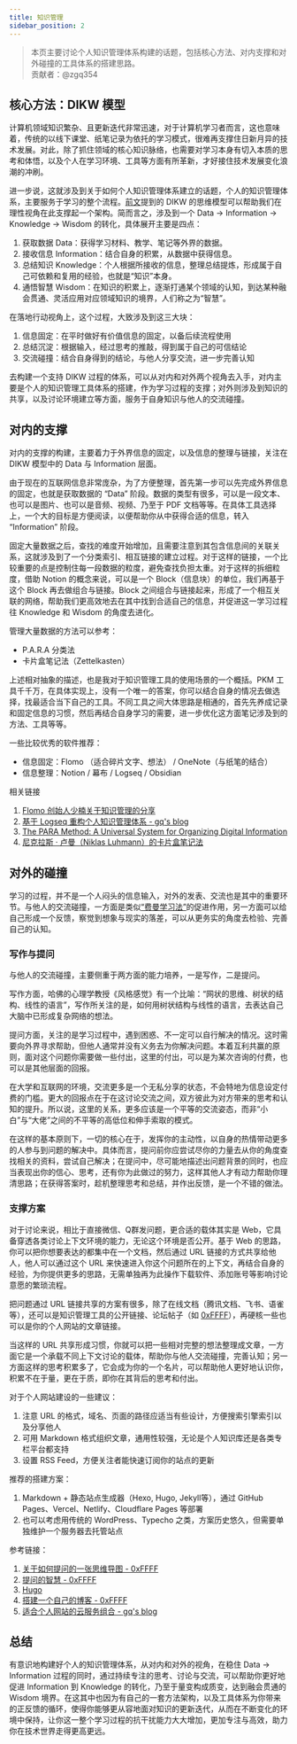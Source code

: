 ```yaml
---
title: 知识管理
sidebar_position: 2
---
```


> 本页主要讨论个人知识管理体系构建的话题，包括核心方法、对内支撑和对外碰撞的工具体系的搭建思路。  
贡献者：@zgq354

## 核心方法：DIKW 模型

计算机领域知识繁杂、且更新迭代非常迅速，对于计算机学习者而言，这也意味着，传统的以线下课堂、纸笔记录为依托的学习模式，很难再支撑住日新月异的技术发展。对此，除了抓住领域的核心知识脉络，也需要对学习本身有切入本质的思考和体悟，以及个人在学习环境、工具等方面有所革新，才好接住技术发展变化浪潮的冲刷。

进一步说，这就涉及到关于如何个人知识管理体系建立的话题，个人的知识管理体系，主要服务于学习的整个流程。[前文](/general/how-to-learn)提到的 DIKW 的思维模型可以帮助我们在理性视角在此支撑起一个架构。简而言之，涉及到一个 Data → Information → Knowledge → Wisdom 的转化，具体展开主要是四点：

1. 获取数据 Data：获得学习材料、教学、笔记等外界的数据。
2. 接收信息 Information：结合自身的积累，从数据中获得信息。
3. 总结知识 Knowledge：个人根据所接收的信息，整理总结提炼，形成属于自己可依赖和复用的经验，也就是“知识”本身。
4. 通悟智慧 Wisdom：在知识的积累上，逐渐打通某个领域的认知，到达某种融会贯通、灵活应用对应领域知识的境界，人们称之为“智慧”。

在落地行动视角上，这个过程，大致涉及到这三大块：

1. 信息固定：在平时做好有价值信息的固定，以备后续流程使用
2. 总结沉淀：根据输入，经过思考的推敲，得到属于自己的可信结论
3. 交流碰撞：结合自身得到的结论，与他人分享交流，进一步完善认知

去构建一个支持 DIKW 过程的体系，可以从对内和对外两个视角去入手，对内主要是个人的知识管理工具体系的搭建，作为学习过程的支撑；对外则涉及到知识的共享，以及讨论环境建立等方面，服务于自身知识与他人的交流碰撞。

## 对内的支撑

对内的支撑的构建，主要着力于外界信息的固定，以及信息的整理与链接，关注在 DIKW 模型中的 Data 与 Information 层面。

由于现在的互联网信息非常庞杂，为了方便整理，首先第一步可以先完成外界信息的固定，也就是获取数据的 “Data” 阶段。数据的类型有很多，可以是一段文本、也可以是图片、也可以是音频、视频、乃至于 PDF 文档等等。在具体工具选择上，一个大的目标是方便阅读，以便帮助你从中获得合适的信息，转入 “Information” 阶段。

固定大量数据之后，查找的难度开始增加，且需要注意到其包含信息间的关联关系，这就涉及到了一个分类索引、相互链接的建立过程。对于这样的链接，一个比较重要的点是控制住每一段数据的粒度，避免查找负担太重。对于这样的拆细粒度，借助 Notion 的概念来说，可以是一个 Block（信息块）的单位，我们再基于这个 Block 再去做组合与链接。Block 之间组合与链接起来，形成了一个相互关联的网络，帮助我们更高效地去在其中找到合适自己的信息，并促进这一学习过程往 Knowledge 和 Wisdom 的角度去进化。

管理大量数据的方法可以参考：
- P.A.R.A 分类法
- 卡片盒笔记法（Zettelkasten）

上述相对抽象的描述，也是我对于知识管理工具的使用场景的一个概括。PKM 工具千千万，在具体实现上，没有一个唯一的答案，你可以结合自身的情况去做选择，找最适合当下自己的工具。不同工具之间大体思路是相通的，首先先养成记录和固定信息的习惯，然后再结合自身学习的需要，进一步优化这方面笔记涉及到的方法、工具等等。

一些比较优秀的软件推荐：

- 信息固定：Flomo （适合碎片文字、想法） / OneNote（与纸笔的结合）
- 信息整理：Notion / 幕布 / Logseq / Obsidian

相关链接
1. [Flomo 创始人少楠关于知识管理的分享](https://help.flomoapp.com/thinking/pkm.html)
2. [基于 Logseq 重构个人知识管理体系 - gq's blog](https://zgq.me/posts/knowledge-base-refactoring)
3. [The PARA Method: A Universal System for Organizing Digital Information](https://pmthinking.com/the-para-method-a-universal-system-for-organizing-digital-information)
4. [尼克拉斯 · 卢曼（Niklas Luhmann）的卡片盒笔记法](https://pmthinking.com/zettelkasten)

## 对外的碰撞

学习的过程，并不是一个人闷头的信息输入，对外的发表、交流也是其中的重要环节。与他人的交流碰撞，一方面是类似[“费曼学习法”](https://0xffff.one/d/578)的促进作用，另一方面可以给自己形成一个反馈，察觉到想象与现实的落差，可以从更务实的角度去检验、完善自己的认知。

### 写作与提问

与他人的交流碰撞，主要侧重于两方面的能力培养，一是写作，二是提问。

写作方面，哈佛的心理学教授《风格感觉》有一个比喻：“网状的思维、树状的结构、线性的语言”，写作所关注的是，如何用树状结构与线性的语言，去表达自己大脑中已形成复杂网络的想法。

提问方面，关注的是学习过程中，遇到困惑、不一定可以自行解决的情况。这时需要向外界寻求帮助，但他人通常并没有义务去为你解决问题。本着互利共赢的原则，面对这个问题你需要做一些付出，这里的付出，可以是为某次咨询的付费，也可以是其他层面的回报。

在大学和互联网的环境，交流更多是一个无私分享的状态，不会特地为信息设定付费的门槛。更大的回报点在于在这讨论交流之间，双方彼此为对方带来的思考和认知的提升。所以说，这里的关系，更多应该是一个平等的交流姿态，而非“小白”与“大佬”之间的不平等的高低位和伸手索取的模式。

在这样的基本原则下，一切的核心在于，发挥你的主动性，以自身的热情带动更多的人参与到问题的解决中。具体而言，提问前你应尝试尽你的力量去从你的角度查找相关的资料，尝试自己解决；在提问中，尽可能地描述出问题背景的同时，也应当表现出你的信心、思考，还有你为此做过的努力，这样其他人才有动力帮助你理清思路；在获得答案时，趁机整理思考和总结，并作出反馈，是一个不错的做法。

### 支撑方案

对于讨论来说，相比于直接微信、Q群发问题，更合适的载体其实是 Web，它具备穿透各类讨论上下文环境的能力，无论这个环境是否公开。基于 Web 的思路，你可以把你想要表达的都集中在一个文档，然后通过 URL 链接的方式共享给他人，他人可以通过这个 URL 来快速进入你这个问题所在的上下文，再结合自身的经验，为你提供更多的思路，无需单独再为此操作下载软件、添加账号等影响讨论意愿的繁琐流程。

把问题通过 URL 链接共享的方案有很多，除了在线文档（腾讯文档、飞书、语雀等），还可以是知识管理工具的公开链接、论坛帖子（如 [0xFFFF](https://0xffff.one/)），再硬核一些也可以是你的个人网站的文章链接。

当这样的 URL 共享形成习惯，你就可以把一些相对完整的想法整理成文章，一方面它是一个承载不同上下文讨论的载体，帮助你与他人交流碰撞，完善认知；另一方面这样的思考积累多了，它会成为你的一个名片，可以帮助他人更好地认识你，积累不在于量，更在于质，即你在其背后的思考和付出。

对于个人网站建设的一些建议：

1. 注意 URL 的格式，域名、页面的路径应适当有些设计，方便搜索引擎索引以及分享他人
2. 可用 Markdown 格式组织文章，通用性较强，无论是个人知识库还是各类专栏平台都支持
3. 设置 RSS Feed，方便关注者能快速订阅你的站点的更新

推荐的搭建方案：
1. Markdown + 静态站点生成器（Hexo, Hugo, Jekyll等），通过 GitHub Pages、Vercel、Netlify、Cloudflare Pages 等部署
2. 也可以考虑用传统的 WordPress、Typecho 之类，方案历史悠久，但需要单独维护一个服务器去托管站点

参考链接：
1. [关于如何提问的一张思维导图 - 0xFFFF](https://0xffff.one/d/93)
2. [提问的智慧 - 0xFFFF](https://0xffff.one/d/348)
3. [Hugo](https://gohugo.io/)
4. [搭建一个自己的博客 - 0xFFFF](https://0xffff.one/d/544)
5. [适合个人网站的云服务组合 - gq's blog](https://zgq.me/posts/cloud-for-personal-website/)

## 总结

有意识地构建好个人的知识管理体系，从对内和对外的视角，在稳住 Data → Information 过程的同时，通过持续专注的思考、讨论与交流，可以帮助你更好地促进 Information 到 Knowledge 的转化，乃至于量变构成质变，达到融会贯通的 Wisdom 境界。在这其中也因为有自己的一套方法架构，以及工具体系为你带来的正反馈的循环，使得你能够更从容地面对知识的更新迭代，从而在不断变化的环境中保持，让你这一整个学习过程的抗干扰能力大大增加，更加专注与高效，助力你在技术世界走得更高更远。
